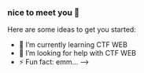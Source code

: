 ### nice to meet you 👋

Here are some ideas to get you started:

- 🌱 I’m currently learning CTF WEB
- 🤔 I’m looking for help with CTF WEB
- ⚡ Fun fact: emm...
-->
